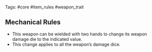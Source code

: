 Tags: #core #item_rules #weapon_trait  

## Mechanical Rules

- This weapon can be wielded with two hands to change its weapon damage die to the indicated value.
- This change applies to all the weapon’s damage dice.
